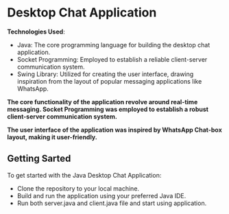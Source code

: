 # Desktop Chat Application

**Technologies Used**: 
- Java: The core programming language for building the desktop chat application.
- Socket Programming: Employed to establish a reliable client-server communication system.
- Swing Library: Utilized for creating the user interface, drawing inspiration from the layout of popular messaging applications like WhatsApp.

**The core functionality of the application revolve around real-time messaging. Socket Programming was employed to establish a robust client-server communication system.**

**The user interface of the application was inspired by WhatsApp Chat-box layout, making it user-friendly.**

## Getting Sarted
To get started with the Java Desktop Chat Application:

- Clone the repository to your local machine.
- Build and run the application using your preferred Java IDE.
- Run both server.java and client.java file and start using application. 

